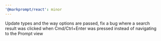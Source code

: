 ```yaml
---
'@markprompt/react': minor
---
```


Update types and the way options are passed, fix a bug where a search result was clicked when Cmd/Ctrl+Enter was pressed instead of navigating to the Prompt view
